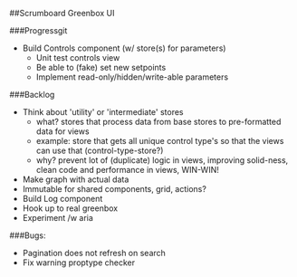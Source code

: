 ##Scrumboard Greenbox UI

###Progressgit
- Build Controls component (w/ store(s) for parameters)
  * Unit test controls view
  * Be able to (fake) set new setpoints
  * Implement read-only/hidden/write-able parameters

###Backlog
- Think about 'utility' or 'intermediate' stores
  * what? stores that process data from base stores to pre-formatted data for views
  * example: store that gets all unique control type's so that the views can use that (control-type-store?)
  * why? prevent lot of (duplicate) logic in views, improving solid-ness, clean code and performance in views, WIN-WIN!
- Make graph with actual data
- Immutable for shared components, grid, actions?
- Build Log component
- Hook up to real greenbox
- Experiment /w aria

###Bugs:
- Pagination does not refresh on search
- Fix warning proptype checker